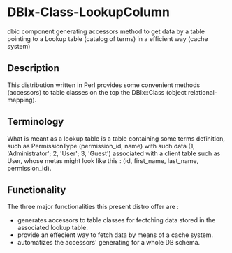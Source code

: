 DBIx-Class-LookupColumn
=======================

dbic component generating accessors method to get data by a table pointing to a Lookup table (catalog of terms) in a efficient way (cache system)

Description
--------------

This distribution written in Perl provides some convenient methods (accessors) to table classes
on the top the DBIx::Class (object relational-mapping).

Terminology
---------------

What is meant as a lookup table is a table containing some terms definition, such as PermissionType (permission_id, name) with such data 
(1, 'Administrator'; 2, 'User'; 3, 'Guest') associated 
with a client table such as User, whose metas might look like this : (id, first_name, last_name, permission_id).


Functionality
---------------

The three major functionalities this present distro offer are :

* generates accessors to table classes for fectching data stored in the associated lookup table. 
* provide an effecient way to fetch data by means of a cache system.
* automatizes the accessors' generating for a whole DB schema.  
